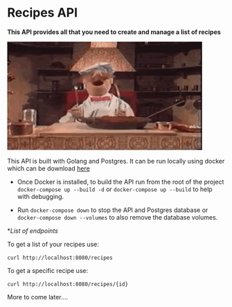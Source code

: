 # Recipes API 

**This API provides all that you need to create and manage a list of recipes**

<img src="./images/swedish-chef.gif" width="450" height="250" alt="happy-chef"/>

This API is built with Golang and Postgres. It can be run locally using docker which can be download [here](https://www.docker.com/) 

- Once Docker is installed, to build the API run from the root of the project  `docker-compose up --build -d` or `docker-compose up --build` to help with debugging.

- Run `docker-compose down` to stop the API and Postgres database or `docker-compose down --volumes` to also remove the database volumes.

**List of endpoints*

To get a list of your recipes use:
```
curl http://localhost:8080/recipes

```

To get a specific recipe use:
```
curl http://localhost:8080/recipes/{id}

```

More to come later....





